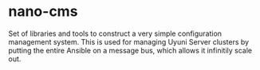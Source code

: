 # nano-cms
Set of libraries and tools to construct a very simple configuration management system.
This is used for managing Uyuni Server clusters by putting the entire Ansible on a message bus, which allows it infinitily scale out.
